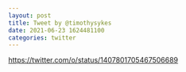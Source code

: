 ```yaml
--- 
layout: post 
title: Tweet by @timothysykes 
date: 2021-06-23 1624481100 
categories: twitter 
--- 
```

https://twitter.com/o/status/1407801705467506689